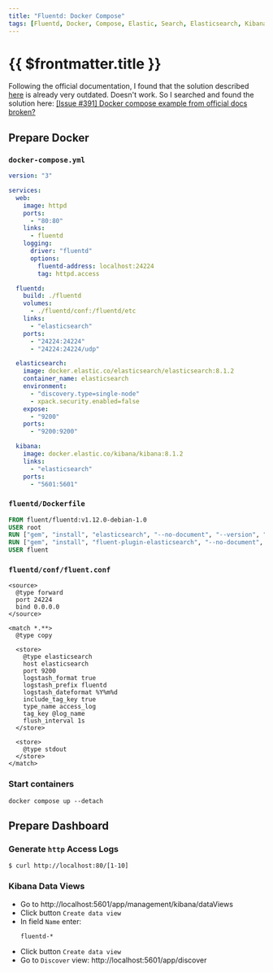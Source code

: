 ```yaml
---
title: "Fluentd: Docker Compose"
tags: [Fluentd, Docker, Compose, Elastic, Search, Elasticsearch, Kibana, Logs]
---
```

# {{ $frontmatter.title }}

Following the official documentation, I found that the solution described [here](https://docs.fluentd.org/container-deployment/docker-compose) is already very outdated. 
Doesn't work. So I searched and found the solution here: [[Issue #391] Docker compose example from official docs broken?](https://github.com/fluent/fluentd-docs-gitbook/issues/391)

## Prepare Docker

### `docker-compose.yml`

```yaml
version: "3"

services:
  web:
    image: httpd
    ports:
      - "80:80"
    links:
      - fluentd
    logging:
      driver: "fluentd"
      options:
        fluentd-address: localhost:24224
        tag: httpd.access

  fluentd:
    build: ./fluentd
    volumes:
      - ./fluentd/conf:/fluentd/etc
    links:
      - "elasticsearch"
    ports:
      - "24224:24224"
      - "24224:24224/udp"

  elasticsearch:
    image: docker.elastic.co/elasticsearch/elasticsearch:8.1.2
    container_name: elasticsearch
    environment:
      - "discovery.type=single-node"
      - xpack.security.enabled=false
    expose:
      - "9200"
    ports:
      - "9200:9200"

  kibana:
    image: docker.elastic.co/kibana/kibana:8.1.2
    links:
      - "elasticsearch"
    ports:
      - "5601:5601"
```


### `fluentd/Dockerfile`

```Dockerfile
FROM fluent/fluentd:v1.12.0-debian-1.0
USER root
RUN ["gem", "install", "elasticsearch", "--no-document", "--version", "< 8"]
RUN ["gem", "install", "fluent-plugin-elasticsearch", "--no-document", "--version", "5.2.2"]
USER fluent
```


### `fluentd/conf/fluent.conf`

```apacheconf
<source>
  @type forward
  port 24224
  bind 0.0.0.0
</source>

<match *.**>
  @type copy

  <store>
    @type elasticsearch
    host elasticsearch
    port 9200
    logstash_format true
    logstash_prefix fluentd
    logstash_dateformat %Y%m%d
    include_tag_key true
    type_name access_log
    tag_key @log_name
    flush_interval 1s
  </store>

  <store>
    @type stdout
  </store>
</match>
```


### Start containers

```shell
docker compose up --detach
```

## Prepare Dashboard


### Generate `http` Access Logs

```shell
$ curl http://localhost:80/[1-10]
```


### Kibana Data Views

+ Go to http://localhost:5601/app/management/kibana/dataViews
+ Click button `Create data view`
+ In field `Name` enter: 
  ```
  fluentd-*
  ```
+ Click button `Create data view`
+ Go to `Discover` view: http://localhost:5601/app/discover

